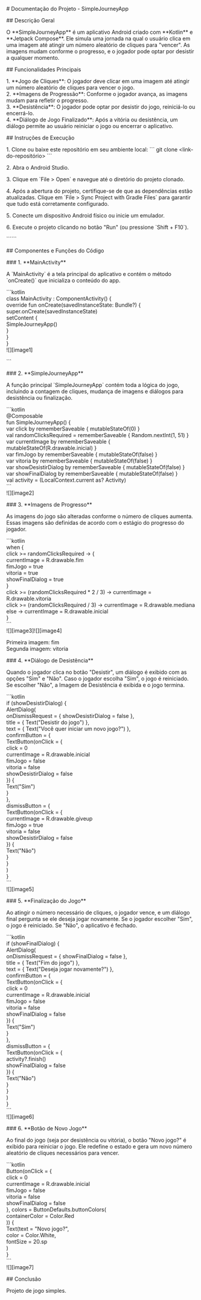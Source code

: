  
\# Documentação do Projeto \- SimpleJourneyApp

\#\# Descrição Geral

O \*\*SimpleJourneyApp\*\* é um aplicativo Android criado com \*\*Kotlin\*\* e \*\*Jetpack Compose\*\*. Ele simula uma jornada na qual o usuário clica em uma imagem até atingir um número aleatório de cliques para "vencer". As imagens mudam conforme o progresso, e o jogador pode optar por desistir a qualquer momento.

\#\# Funcionalidades Principais

1\. \*\*Jogo de Cliques\*\*: O jogador deve clicar em uma imagem até atingir um número aleatório de cliques para vencer o jogo.  
2\. \*\*Imagens de Progressão\*\*: Conforme o jogador avança, as imagens mudam para refletir o progresso.  
3\. \*\*Desistência\*\*: O jogador pode optar por desistir do jogo, reiniciá-lo ou encerrá-lo.  
4\. \*\*Diálogo de Jogo Finalizado\*\*: Após a vitória ou desistência, um diálogo permite ao usuário reiniciar o jogo ou encerrar o aplicativo.

\#\# Instruções de Execução 

1\. Clone ou baixe este repositório em seu ambiente local: \`\`\` git clone \<link-do-repositório\> \`\`\` 

2\. Abra o Android Studio. 

3\. Clique em \`File \> Open\` e navegue até o diretório do projeto clonado. 

4\. Após a abertura do projeto, certifique-se de que as dependências estão atualizadas. Clique em \`File \> Sync Project with Gradle Files\` para garantir que tudo está corretamente configurado. 

5\. Conecte um dispositivo Android físico ou inicie um emulador. 

6\. Execute o projeto clicando no botão "Run" (ou pressione \`Shift \+ F10\`). 

\`\`\`\`\`\`

\#\# Componentes e Funções do Código

\#\#\# 1\. \*\*MainActivity\*\*

A \`MainActivity\` é a tela principal do aplicativo e contém o método \`onCreate()\` que inicializa o conteúdo do app.

\`\`\`kotlin  
class MainActivity : ComponentActivity() {  
    override fun onCreate(savedInstanceState: Bundle?) {  
        super.onCreate(savedInstanceState)  
        setContent {  
            SimpleJourneyApp()  
        }  
    }  
}  
![][image1]

\`\`\`

\#\#\# 2\. \*\*SimpleJourneyApp\*\*

A função principal \`SimpleJourneyApp\` contém toda a lógica do jogo, incluindo a contagem de cliques, mudança de imagens e diálogos para desistência ou finalização.

\`\`\`kotlin  
@Composable  
fun SimpleJourneyApp() {  
    var click by rememberSaveable { mutableStateOf(0) }  
    val randomClicksRequired \= rememberSaveable { Random.nextInt(1, 51\) }  
    var currentImage by rememberSaveable { mutableStateOf(R.drawable.inicial) }  
    var fimJogo by rememberSaveable { mutableStateOf(false) }  
    var vitoria by rememberSaveable { mutableStateOf(false) }  
    var showDesistirDialog by rememberSaveable { mutableStateOf(false) }  
    var showFinalDialog by rememberSaveable { mutableStateOf(false) }  
    val activity \= (LocalContext.current as? Activity)  
\`\`\`  
![][image2]

\#\#\# 3\. \*\*Imagens de Progresso\*\*

As imagens do jogo são alteradas conforme o número de cliques aumenta. Essas imagens são definidas de acordo com o estágio do progresso do jogador.

\`\`\`kotlin  
when {  
    click \>= randomClicksRequired \-\> {  
        currentImage \= R.drawable.fim  
        fimJogo \= true  
        vitoria \= true  
        showFinalDialog \= true  
    }  
    click \>= (randomClicksRequired \* 2 / 3\) \-\> currentImage \= R.drawable.vitoria  
    click \>= (randomClicksRequired / 3\) \-\> currentImage \= R.drawable.mediana  
    else \-\> currentImage \= R.drawable.inicial  
}  
\`\`\`  
![][image3]![][image4]

Primeira imagem: fim  
Segunda imagem: vitoria

\#\#\# 4\. \*\*Diálogo de Desistência\*\*

Quando o jogador clica no botão "Desistir", um diálogo é exibido com as opções "Sim" e "Não". Caso o jogador escolha "Sim", o jogo é reiniciado. Se escolher "Não", a Imagem de Desistência é exibida e o jogo termina.

\`\`\`kotlin  
if (showDesistirDialog) {  
    AlertDialog(  
        onDismissRequest \= { showDesistirDialog \= false },  
        title \= { Text("Desistir do jogo") },  
        text \= { Text("Você quer iniciar um novo jogo?") },  
        confirmButton \= {  
            TextButton(onClick \= {  
                click \= 0  
                currentImage \= R.drawable.inicial  
                fimJogo \= false  
                vitoria \= false  
                showDesistirDialog \= false  
            }) {  
                Text("Sim")  
            }  
        },  
        dismissButton \= {  
            TextButton(onClick \= {  
                currentImage \= R.drawable.giveup  
                fimJogo \= true  
                vitoria \= false  
                showDesistirDialog \= false  
            }) {  
                Text("Não")  
            }  
        }  
    )  
}  
\`\`\`  
![][image5]

\#\#\# 5\. \*\*Finalização do Jogo\*\*

Ao atingir o número necessário de cliques, o jogador vence, e um diálogo final pergunta se ele deseja jogar novamente. Se o jogador escolher "Sim", o jogo é reiniciado. Se "Não", o aplicativo é fechado.

\`\`\`kotlin  
if (showFinalDialog) {  
    AlertDialog(  
        onDismissRequest \= { showFinalDialog \= false },  
        title \= { Text("Fim do jogo") },  
        text \= { Text("Deseja jogar novamente?") },  
        confirmButton \= {  
            TextButton(onClick \= {  
                click \= 0  
                currentImage \= R.drawable.inicial  
                fimJogo \= false  
                vitoria \= false  
                showFinalDialog \= false  
            }) {  
                Text("Sim")  
            }  
        },  
        dismissButton \= {  
            TextButton(onClick \= {  
                activity?.finish()  
                showFinalDialog \= false  
            }) {  
                Text("Não")  
            }  
        }  
    )  
}  
\`\`\`  
![][image6]

\#\#\# 6\. \*\*Botão de Novo Jogo\*\*

Ao final do jogo (seja por desistência ou vitória), o botão "Novo jogo?" é exibido para reiniciar o jogo. Ele redefine o estado e gera um novo número aleatório de cliques necessários para vencer.

\`\`\`kotlin  
Button(onClick \= {  
    click \= 0  
    currentImage \= R.drawable.inicial  
    fimJogo \= false  
    vitoria \= false  
    showFinalDialog \= false  
}, colors \= ButtonDefaults.buttonColors(  
    containerColor \= Color.Red  
)) {  
    Text(text \= "Novo jogo?",  
        color \= Color.White,  
        fontSize \= 20.sp  
    )  
}  
\`\`\`  
![][image7]

\#\# Conclusão

Projeto de jogo simples.